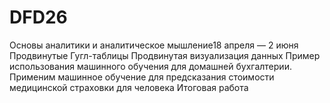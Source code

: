 # DFD26
Основы аналитики и аналитическое мышление18 апреля — 2 июня
Продвинутые Гугл-таблицы
Продвинутая визуализация данных
Пример использования машинного обучения для домашней бухгалтерии. Применим машинное обучение для предсказания стоимости медицинской страховки для человека
Итоговая работа
